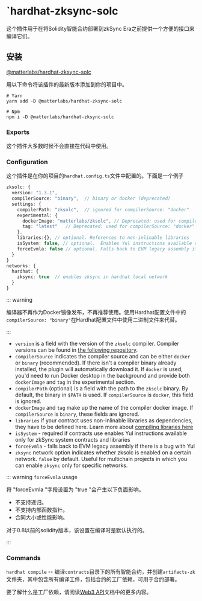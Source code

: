 # `hardhat-zksync-solc

这个插件用于在将Solidity智能合约部署到zkSync Era之前提供一个方便的接口来编译它们。

## 安装

[@matterlabs/hardhat-zksync-solc](https://www.npmjs.com/package/@matterlabs/hardhat-zksync-solc)

用以下命令将该插件的最新版本添加到你的项目中。

```
# Yarn
yarn add -D @matterlabs/hardhat-zksync-solc

# Npm
npm i -D @matterlabs/hardhat-zksync-solc
```

### Exports

这个插件大多数时候不会直接在代码中使用。

### Configuration

这个插件是在你的项目的`hardhat.config.ts`文件中配置的。下面是一个例子

```typescript
zksolc: {
  version: "1.3.1",
  compilerSource: "binary",  // binary or docker (deprecated)
  settings: {
    compilerPath: "zksolc",  // ignored for compilerSource: "docker"
    experimental: {
      dockerImage: "matterlabs/zksolc", // Deprecated: used for compilerSource: "docker"
      tag: "latest"   // Deprecated: used for compilerSource: "docker"
    },
    libraries:{}, // optional. References to non-inlinable libraries
    isSystem: false, // optional.  Enables Yul instructions available only for zkSync system contracts and libraries
    forceEvmla: false // optional. Falls back to EVM legacy assembly if there is a bug with Yul
  }
}
networks: {
  hardhat: {
    zksync: true  // enables zksync in hardhat local network
  }
}
```

::: warning

编译器不再作为Docker镜像发布，不再推荐使用。使用Hardhat配置文件中的 `compilerSource: "binary"`在Hardhat配置文件中使用二进制文件来代替。

:::

- `version` is a field with the version of the `zksolc` compiler. Compiler versions can be found in [the following repository](https://github.com/matter-labs/zksolc-bin).
- `compilerSource` indicates the compiler source and can be either `docker` or `binary` (recommended). If there isn't a compiler binary already installed, the plugin will automatically download it. If `docker` is used, you'd need to run Docker desktop in the background and provide both `dockerImage` and `tag` in the experimental section.
- `compilerPath` (optional) is a field with the path to the `zksolc` binary. By default, the binary in `$PATH` is used. If `compilerSource` is `docker`, this field is ignored.
- `dockerImage` and `tag` make up the name of the compiler docker image. If `compilerSource` is `binary`, these fields are ignored.
- `libraries` if your contract uses non-inlinable libraries as dependencies, they have to be defined here. Learn more about [compiling libraries here](./compiling-libraries.md)
- `isSystem` - required if contracts use enables Yul instructions available only for zkSync system contracts and libraries
- `forceEvmla` - falls back to EVM legacy assembly if there is a bug with Yul
- `zksync` network option indicates whether zksolc is enabled on a certain network. `false` by default. Useful for multichain projects in which you can enable `zksync` only for specific networks.


::: warning `forceEvmla` usage

将 "forceEvmla "字段设置为 "true "会产生以下负面影响。

- 不支持递归。
- 不支持内部函数指针。
- 合同大小或性能影响。

对于0.8以前的solidity版本，该设置在编译时是默认执行的。

:::

### Commands

`hardhat compile` -- 编译`contracts`目录下的所有智能合约，并创建`artifacts-zk`文件夹，其中包含所有编译工件，包括合约的工厂依赖，可用于合约部署。

要了解什么是工厂依赖，请阅读[Web3 API](.../api.md)文档中的更多内容。

